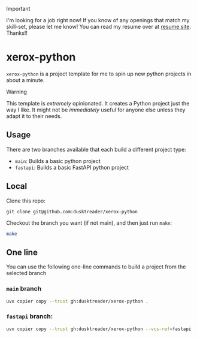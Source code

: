 > [!IMPORTANT]
> I'm looking for a job right now! If you know of any openings that match my skill-set,
> please let me know! You can read my resume over at [resume site](https://cv.dusktreader.dev). Thanks!!

# xerox-python

[//]: # (Add an asciicast)

`xerox-python` is a project template for me to spin up new python projects in about a minute.

> [!WARNING]
> This template is _extremely_ opinionated. It creates a Python project just the way I like.
> It might not be _immediately_ useful for anyone else unless they adapt it to their needs.


## Usage

There are two branches available that each build a different project type:

- `main`: Builds a basic python project
- `fastapi`: Builds a basic FastAPI python project


## Local

Clone this repo:

```
git clone git@github.com:dusktreader/xerox-python
```

Checkout the branch you want (if not main), and then just run `make`:

```bash
make
```


## One line

You can use the following one-line commands to build a project from the selected branch


### `main` branch

```bash
uvx copier copy --trust gh:dusktreader/xerox-python .
```


### `fastapi` branch:

```bash
uvx copier copy --trust gh:dusktreader/xerox-python --vcs-ref=fastapi .
```
